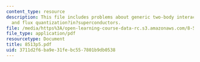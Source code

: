 ```yaml
---
content_type: resource
description: This file includes problems about generic two-body interaction, lattice?bosons,
  and flux quantization?in?superconductors.
file: /media/https%3A/open-learning-course-data-rc.s3.amazonaws.com/8-513-many-body-theory-for-condensed-matter-systems-fall-2004/3711d2f6ba9e31febc557801b9db0538_8513p5.pdf
file_type: application/pdf
resourcetype: Document
title: 8513p5.pdf
uid: 3711d2f6-ba9e-31fe-bc55-7801b9db0538
---
```

